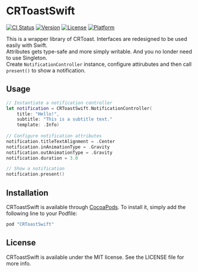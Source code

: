 # CRToastSwift

[![CI Status](http://img.shields.io/travis/masahikot/CRToastSwift.svg?style=flat)](https://travis-ci.org/masahikot/CRToastSwift)
[![Version](https://img.shields.io/cocoapods/v/CRToastSwift.svg?style=flat)](http://cocoapods.org/pods/CRToastSwift)
[![License](https://img.shields.io/cocoapods/l/CRToastSwift.svg?style=flat)](http://cocoapods.org/pods/CRToastSwift)
[![Platform](https://img.shields.io/cocoapods/p/CRToastSwift.svg?style=flat)](http://cocoapods.org/pods/CRToastSwift)

This is a wrapper library of CRToast.
Interfaces are redesigned to be used easily with Swift.  
Attributes gets type-safe and more simply writable.
And you no londer need to use Singleton.  
Create `NotificationController` instance, configure attirubutes and then call `present()` to show a notification.


## Usage

```swift
// Instantiate a notification controller
let notification = CRToastSwift.NotificationController(
    title: "Hello!",
    subtitle: "This is a subtitle text."
    template: .Info)
    
// Configure notification attributes
notification.titleTextAlignment = .Center
notification.inAnimationType = .Gravity
notification.outAnimationType = .Gravity
notification.duration = 3.0

// Show a notification
notification.present()
```

## Installation

CRToastSwift is available through [CocoaPods](http://cocoapods.org). To install
it, simply add the following line to your Podfile:

```ruby
pod "CRToastSwift"
```

## License

CRToastSwift is available under the MIT license. See the LICENSE file for more info.

